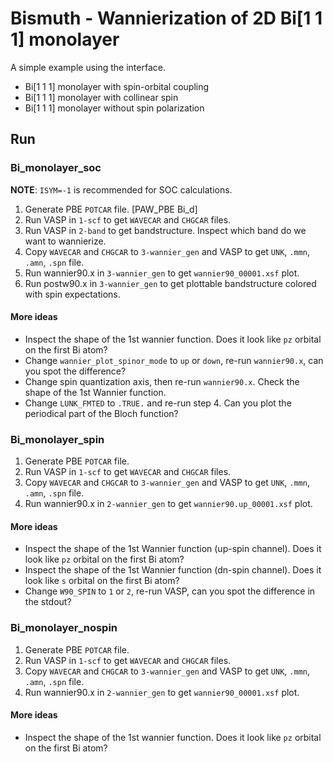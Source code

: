 # Bismuth - Wannierization of 2D Bi[1 1 1] monolayer
A simple example using the interface.

- Bi[1 1 1] monolayer with spin-orbital coupling
- Bi[1 1 1] monolayer with collinear spin
- Bi[1 1 1] monolayer without spin polarization

## Run
### Bi_monolayer_soc
__NOTE__: `ISYM=-1` is recommended for SOC calculations.
1. Generate PBE `POTCAR` file. [PAW_PBE Bi_d]
2. Run VASP in `1-scf` to get `WAVECAR` and `CHGCAR` files.
3. Run VASP in `2-band` to get bandstructure. Inspect which band do we want to wannierize.
4. Copy `WAVECAR` and `CHGCAR` to `3-wannier_gen` and VASP  to get `UNK`, `.mmn`, `.amn`, `.spn` file.
5. Run wannier90.x in `3-wannier_gen` to get `wannier90_00001.xsf` plot.
6. Run postw90.x in `3-wannier_gen` to get plottable bandstructure colored with spin expectations.

#### More ideas
- Inspect the shape of the 1st wannier function. Does it look like `pz` orbital on the first Bi atom?
- Change `wannier_plot_spinor_mode` to `up` or `down`, re-run `wannier90.x`, can you spot the difference?
- Change spin quantization axis, then re-run `wannier90.x`. Check the shape of the 1st Wannier function.
- Change `LUNK_FMTED` to `.TRUE.` and re-run step 4. Can you plot the periodical part of the Bloch function?

### Bi_monolayer_spin
1. Generate PBE `POTCAR` file.
2. Run VASP in `1-scf` to get `WAVECAR` and `CHGCAR` files.
4. Copy `WAVECAR` and `CHGCAR` to `3-wannier_gen` and VASP  to get `UNK`, `.mmn`, `.amn`, `.spn` file.
5. Run wannier90.x in `2-wannier_gen` to get `wannier90.up_00001.xsf` plot.

#### More ideas
- Inspect the shape of the 1st Wannier function (up-spin channel). Does it look like `pz` orbital on the first Bi atom?
- Inspect the shape of the 1st Wannier function (dn-spin channel). Does it look like `s` orbital on the first Bi atom?
- Change `W90_SPIN` to `1` or `2`, re-run VASP, can you spot the difference in the stdout?

### Bi_monolayer_nospin
1. Generate PBE `POTCAR` file.
2. Run VASP in `1-scf` to get `WAVECAR` and `CHGCAR` files.
4. Copy `WAVECAR` and `CHGCAR` to `3-wannier_gen` and VASP  to get `UNK`, `.mmn`, `.amn`, `.spn` file.
5. Run wannier90.x in `2-wannier_gen` to get `wannier90_00001.xsf` plot.

#### More ideas
- Inspect the shape of the 1st wannier function. Does it look like `pz` orbital on the first Bi atom?
